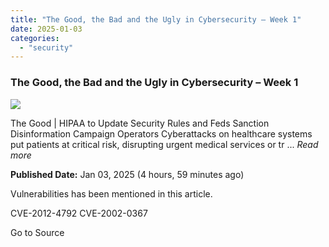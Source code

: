 ```yaml
---
title: "The Good, the Bad and the Ugly in Cybersecurity – Week 1"
date: 2025-01-03
categories: 
  - "security"
---
```


### The Good, the Bad and the Ugly in Cybersecurity – Week 1

![](https://upload.cvefeed.io/news/22195/thumbnail.jpg)

The Good | HIPAA to Update Security Rules and Feds Sanction Disinformation Campaign Operators Cyberattacks on healthcare systems put patients at critical risk, disrupting urgent medical services or tr ... _Read more_

**Published Date:** Jan 03, 2025 (4 hours, 59 minutes ago)

Vulnerabilities has been mentioned in this article.

CVE-2012-4792 CVE-2002-0367

Go to Source
